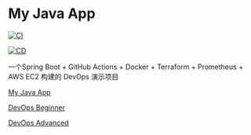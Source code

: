 # My Java App

[![CI](https://github.com/zhanzhanyao1/my-java-app/actions/workflows/ci.yml/badge.svg)](https://github.com/zhanzhanyao1/my-java-app/actions/workflows/ci.yml)

[![CD](https://github.com/zhanzhanyao1/my-java-app/actions/workflows/cd.yml/badge.svg)](https://github.com/zhanzhanyao1/my-java-app/actions/workflows/cd.yml)

一个Spring Boot + GitHub Actions + Docker + Terraform + Prometheus + AWS EC2 构建的 DevOps 演示项目

[My Java App](./docs/101.md)

[DevOps Beginner](./docs/devops_beginner_coverage.md)

[DevOps Advanced](./docs/devops_core_skills_advanced.md)
